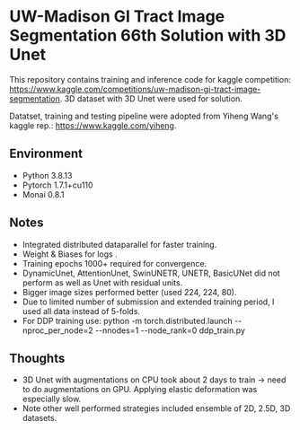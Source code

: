 # UW-Madison GI Tract Image Segmentation 66th Solution with 3D Unet

This repository contains training and inference code for kaggle competition: https://www.kaggle.com/competitions/uw-madison-gi-tract-image-segmentation.
3D dataset with 3D Unet were used for solution.

Datatset, training and testing pipeline were adopted from Yiheng Wang's kaggle rep.: https://www.kaggle.com/yiheng.


## Environment
- Python 3.8.13
- Pytorch 1.7.1+cu110
- Monai 0.8.1

## Notes
- Integrated distributed dataparallel for faster training. 
- Weight & Biases for logs .
- Training epochs 1000+ required for convergence.
- DynamicUnet, AttentionUnet, SwinUNETR, UNETR, BasicUNet did not perform as well as Unet with residual units.
- Bigger image sizes performed better (used 224, 224, 80).
- Due to limited number of submission and extended training period, I used all data instead of 5-folds. 
- For DDP training use: python -m torch.distributed.launch --nproc_per_node=2 --nnodes=1 --node_rank=0 ddp_train.py

## Thoughts
- 3D Unet with augmentations on CPU took about 2 days to train -> need to do augmentations on GPU. Applying elastic deformation was especially slow.
- Note other well performed strategies included ensemble of 2D, 2.5D, 3D datasets.

